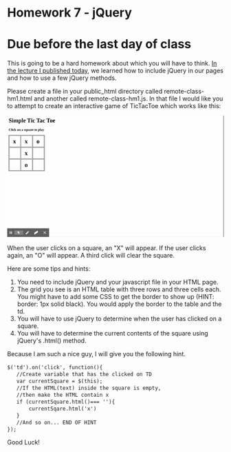 # Homework 7 - jQuery

# Due before the last day of class

This is going to be a hard homework about which you will have to think. [In the 
lecture I published 
today](https://loyno.zoom.us/rec/share/1c98Ke_a51pJWc-dt0vwa696EtW6T6a8gHcf8_EOmEyZgJmlt-kB8CUoLhlV9bKY?startTime=1585149133000), 
we learned how to include jQuery in our pages and how to use a few jQuery 
methods.

Please create a file in your public_html directory called remote-class-hm1.html 
and another called remote-class-hm1.js. In that file I would like you to 
attempt to create an interactive game of TicTacToe which works like this:

![Tic Tac Toe](tictac.gif)

When the user clicks on a square, an "X" will appear. If the user clicks again, 
an "O" will appear. A third click will clear the square.

Here are some tips and hints:

1. You need to include jQuery and your javascript file in your HTML page.
2. The grid you see is an HTML table with three rows and three cells each. You 
   might have to add some CSS to get the border to show up (HINT: border: 1px 
   solid black). You would apply the border to the table and the td.
3. You will have to use jQuery to determine when the user has clicked on a 
   square.
4. You will have to determine the current contents of the square using jQuery's 
   .html() method. 

Because I am such a nice guy, I will give you the following hint.

```
$('td').on('click', function(){
   //Create variable that has the clicked on TD
   var currentSquare = $(this);
   //If the HTML(text) inside the square is empty,
   //then make the HTML contain x
   if (currentSquare.html()=== ''){
       currentSqare.html('x')
   }
   //And so on... END OF HINT
});
```

Good Luck!
